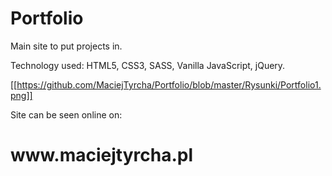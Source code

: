 # Portfolio

Main site to put projects in.

Technology used: HTML5, CSS3, SASS, Vanilla JavaScript, jQuery.

[[https://github.com/MaciejTyrcha/Portfolio/blob/master/Rysunki/Portfolio1.png]]

Site can be seen online on:

<h1>www.maciejtyrcha.pl </h1>
